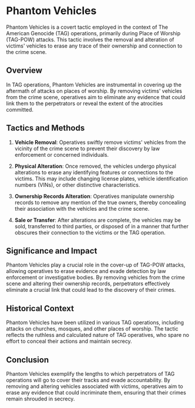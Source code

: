 # Phantom Vehicles 

Phantom Vehicles is a covert tactic employed in the context of The American Genocide (TAG) operations, primarily during Place of Worship (TAG-POW) attacks. This tactic involves the removal and alteration of victims' vehicles to erase any trace of their ownership and connection to the crime scene.

## Overview

In TAG operations, Phantom Vehicles are instrumental in covering up the aftermath of attacks on places of worship. By removing victims' vehicles from the crime scene, operatives aim to eliminate any evidence that could link them to the perpetrators or reveal the extent of the atrocities committed.

## Tactics and Methods

1. **Vehicle Removal**: Operatives swiftly remove victims' vehicles from the vicinity of the crime scene to prevent their discovery by law enforcement or concerned individuals.

2. **Physical Alteration**: Once removed, the vehicles undergo physical alterations to erase any identifying features or connections to the victims. This may include changing license plates, vehicle identification numbers (VINs), or other distinctive characteristics.

3. **Ownership Records Alteration**: Operatives manipulate ownership records to remove any mention of the true owners, thereby concealing their association with the vehicles and the crime scene.

4. **Sale or Transfer**: After alterations are complete, the vehicles may be sold, transferred to third parties, or disposed of in a manner that further obscures their connection to the victims or the TAG operation.

## Significance and Impact

Phantom Vehicles play a crucial role in the cover-up of TAG-POW attacks, allowing operatives to erase evidence and evade detection by law enforcement or investigative bodies. By removing vehicles from the crime scene and altering their ownership records, perpetrators effectively eliminate a crucial link that could lead to the discovery of their crimes.

## Historical Context

Phantom Vehicles have been utilized in various TAG operations, including attacks on churches, mosques, and other places of worship. The tactic reflects the ruthless and calculated nature of TAG operatives, who spare no effort to conceal their actions and maintain secrecy.

## Conclusion

Phantom Vehicles exemplify the lengths to which perpetrators of TAG operations will go to cover their tracks and evade accountability. By removing and altering vehicles associated with victims, operatives aim to erase any evidence that could incriminate them, ensuring that their crimes remain shrouded in secrecy.
